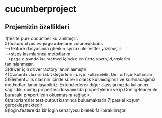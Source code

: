 # cucumberproject
## Projemizin özellikleri <br/>
1)testte pure cucumber kullanılmıştır. <br/>
2)feature,steps ve page adımların bulunmaktadır.<br/>
-->feature dosyasında gherkin syntaxı ile testler yazılmıştır<br/>
-->steps kısımlarında metodlarım<br/>
-->page clasında ise method içindee en üstte xpath,id,csslerim tanımlanmıştır.<br/>
3)driver için driver factory tanımlanmıştır<br/>
4)Contants clasını sabit değerlerimiz için kullanabilir. Ben url için kullandım<br/>
5)ElementUtils clasının içinde sürekli olarak kullandığımız ve kullanacağımız methodları tanımlayabiliriz. Extend ederek diğer classlarımızda kullanımı sağladık.
config.properties dosyamızda propertylerini verip ConfigReader ile buradaki propertilerin okunmasını sağladık.<br/>
6)raporlamalar test-output kısmında bulunmaktadır 
7)paralel koşum gerçekleşmektedir<br/>
8)login.feature'da bir login senaryosu bilerek fail bırakılmıştır.<br/>
